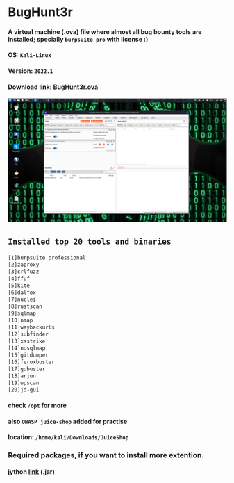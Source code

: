 # BugHunt3r
#### A virtual machine (.ova) file where almost all bug bounty tools are installed; specially `burpsuite pro` with license :)
#### OS: `Kali-Linux`
#### Version: `2022.1`
#### Download link: [BugHunt3r.ova](https://drive.google.com/file/d/1Tkj3jKOvL7M08zG5JGVoqhZh50VMyM3X/view?usp=sharing)
<img src=/BugHunt3r.png>

## `Installed top 20 tools and binaries`

```http
[1]burpsuite professional
[2]zaproxy
[3]crlfuzz
[4]ffuf
[5]kite
[6]dalfox
[7]nuclei
[8]rustscan
[9]sqlmap
[10]nmap
[11]waybackurls
[12]subfinder
[13]xsstrike
[14]nosqlmap
[15]gitdumper
[16]feroxbuster
[17]gobuster
[18]arjun
[19]wpscan
[20]jd-gui
```
#### check `/opt` for more

#### also `OWASP juice-shop` added for practise

#### location: `/home/kali/Downloads/JuiceShop`


### Required packages, if you want to install more extention.
#### jython [link](https://search.maven.org/remotecontent?filepath=org/python/jython-standalone/2.7.2/jython-standalone-2.7.2.jar) (.jar)


